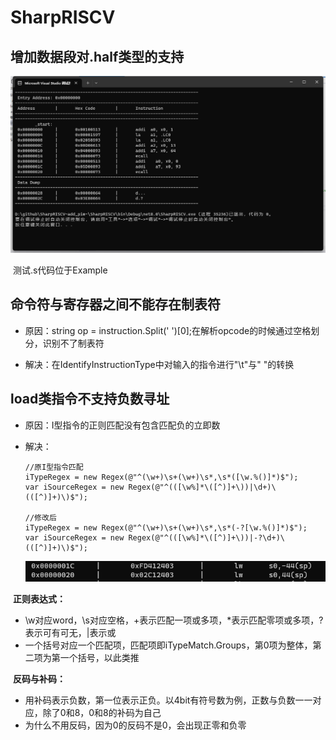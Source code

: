 # SharpRISCV #
## 增加数据段对.half类型的支持

![img2](./pic/img2.jpg)

​		测试.s代码位于Example



## 命令符与寄存器之间不能存在制表符

- 原因：string op = instruction.Split(' ')[0];在解析opcode的时候通过空格划分，识别不了制表符

- 解决：在IdentifyInstructionType中对输入的指令进行"\t"与" "的转换



## load类指令不支持负数寻址

- 原因：I型指令的正则匹配没有包含匹配负的立即数

- 解决：

  ```
  //原I型指令匹配
  iTypeRegex = new Regex(@"^(\w+)\s+(\w+)\s*,\s*([\w.%()]*)$");
  var iSourceRegex = new Regex(@"^(([\w%]*\([^)]+\))|\d+)\(([^)]+)\)$");
  
  //修改后
  iTypeRegex = new Regex(@"^(\w+)\s+(\w+)\s*,\s*(-?[\w.%()]*)$");
  var iSourceRegex = new Regex(@"^(([\w%]*\([^)]+\))|-?\d+)\(([^)]+)\)$");
  ```

  ![im3](./pic/img3.jpg)

  

  

​	**正则表达式：**

- \w对应word，\s对应空格，+表示匹配一项或多项，*表示匹配零项或多项，?表示可有可无，|表示或
- 一个括号对应一个匹配项，匹配项即iTypeMatch.Groups，第0项为整体，第二项为第一个括号，以此类推

​	**反码与补码：**

- 用补码表示负数，第一位表示正负。以4bit有符号数为例，正数与负数一一对应，除了0和8，0和8的补码为自己
- 为什么不用反码，因为0的反码不是0，会出现正零和负零
